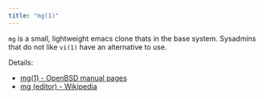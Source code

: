 ```yaml
---
title: "mg(1)"
---
```


`mg` is a small, lightweight emacs clone thats in the base system. Sysadmins
that do not like `vi(1)` have an alternative to use.

Details:

* [mg(1) - OpenBSD manual pages](http://man.openbsd.org/OpenBSD-current/man1/mg.1)
* [mg (editor) - Wikipedia](https://en.wikipedia.org/wiki/Mg_(editor))
